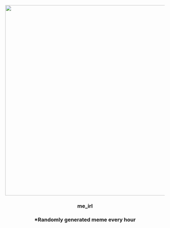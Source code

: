 <p align="center">
        <img src="https://i.redd.it/oo4fddfqpk1a1.jpg" width="600" height="600">
        </p>
        <h3 align="center">me_irl</h3>
        <h3 align="center">*Randomly generated meme every hour</h3>
    